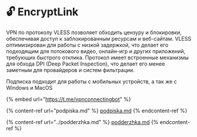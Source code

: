 # 🔓 EncryptLink

VPN по протоколу VLESS позволяет обходить цензуру и блокировки, обеспечивая доступ к заблокированным ресурсам и веб-сайтам. VLESS оптимизирован для работы с низкой задержкой, что делает его подходящим для потокового видео, онлайн-игр и других приложений, требующих быстрого отклика. Протокол имеет встроенные механизмы для обхода DPI (Deep Packet Inspection), что делает его менее заметным для провайдеров и систем фильтрации.

Подписка подходит для работы с мобильных устройств, а так же с Windows и MacOS

{% embed url="https://t.me/vpnconnectingbot" %}

{% content-ref url="podpiska.md" %}
[podpiska.md](podpiska.md)
{% endcontent-ref %}

{% content-ref url="../podderzhka.md" %}
[podderzhka.md](../podderzhka.md)
{% endcontent-ref %}
